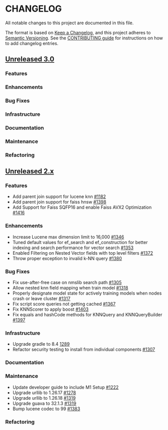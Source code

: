 # CHANGELOG
All notable changes to this project are documented in this file.

The format is based on [Keep a Changelog](https://keepachangelog.com/en/1.0.0/), and this project adheres to [Semantic Versioning](https://semver.org/spec/v2.0.0.html). See the [CONTRIBUTING guide](./CONTRIBUTING.md#Changelog) for instructions on how to add changelog entries.

## [Unreleased 3.0](https://github.com/opensearch-project/k-NN/compare/2.x...HEAD)
### Features
### Enhancements
### Bug Fixes
### Infrastructure
### Documentation
### Maintenance
### Refactoring

## [Unreleased 2.x](https://github.com/opensearch-project/k-NN/compare/2.12...2.x)
### Features
* Add parent join support for lucene knn [#1182](https://github.com/opensearch-project/k-NN/pull/1182)
* Add parent join support for faiss hnsw [#1398](https://github.com/opensearch-project/k-NN/pull/1398)
* Add Support for Faiss SQFP16 and enable Faiss AVX2 Optimization [#1416](https://github.com/opensearch-project/k-NN/pull/1416)
### Enhancements
* Increase Lucene max dimension limit to 16,000 [#1346](https://github.com/opensearch-project/k-NN/pull/1346)
* Tuned default values for ef_search and ef_construction for better indexing and search performance for vector search [#1353](https://github.com/opensearch-project/k-NN/pull/1353)
* Enabled Filtering on Nested Vector fields with top level filters [#1372](https://github.com/opensearch-project/k-NN/pull/1372)
* Throw proper exception to invalid k-NN query [#1380](https://github.com/opensearch-project/k-NN/pull/1380)
### Bug Fixes
* Fix use-after-free case on nmslib search path [#1305](https://github.com/opensearch-project/k-NN/pull/1305)
* Allow nested knn field mapping when train model [#1318](https://github.com/opensearch-project/k-NN/pull/1318)
* Properly designate model state for actively training models when nodes crash or leave cluster [#1317](https://github.com/opensearch-project/k-NN/pull/1317)
* Fix script score queries not getting cached [#1367](https://github.com/opensearch-project/k-NN/pull/1367)
* Fix KNNScorer to apply boost [#1403](https://github.com/opensearch-project/k-NN/pull/1403)
* Fix equals and hashCode methods for KNNQuery and KNNQueryBuilder [#1397](https://github.com/opensearch-project/k-NN/pull/1397)
### Infrastructure
* Upgrade gradle to 8.4 [1289](https://github.com/opensearch-project/k-NN/pull/1289)
* Refactor security testing to install from individual components [#1307](https://github.com/opensearch-project/k-NN/pull/1307)
### Documentation
### Maintenance
* Update developer guide to include M1 Setup [#1222](https://github.com/opensearch-project/k-NN/pull/1222)
* Upgrade urllib to 1.26.17 [#1278](https://github.com/opensearch-project/k-NN/pull/1278)
* Upgrade urllib to 1.26.18 [#1319](https://github.com/opensearch-project/k-NN/pull/1319)
* Upgrade guava to 32.1.3 [#1319](https://github.com/opensearch-project/k-NN/pull/1319)
* Bump lucene codec to 99 [#1383](https://github.com/opensearch-project/k-NN/pull/1383)
### Refactoring
